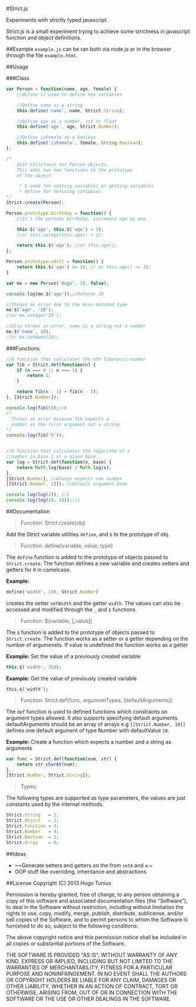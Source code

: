#Strict.js

Experiments with strictly typed javascript.

Strict.js is a small experiment trying to achieve some strictness in javascript function and object definitions.

##Example
`example.js` can be ran both via node.js or in the browser through the file `example.html`.


##Usage

###Class

```javascript
var Person = function(name, age, female) {
	//define is used to define new variables

	//Define name as a string
	this.define('name', name, Strict.String);

	//Define age as a number, int or float
	this.define('age', age, Strict.Number);

	//Define isFemale as a boolean
	this.define('isFemale', female, String.Boolean);
};

/*
	Init Strictness for Person objects.
	This adds two new functions to the prototype
	of the object:

	 * $ used for setting variables or getting variables
	 * define for defining variables
*/
Strict.create(Person);

Person.prototype.birthday = function() {
	//It's the persons birthday, increment age by one.

	this.$('age', this.$('age') + 1);
	//or this.setAge(this.age() + 1);

	return this.$('age'); //or this.age();
};

Person.prototype.adult = function() {
	return this.$('age') >= 18; // or this.age() >= 18;
}

var me = new Person('Hugo', 20, false);

console.log(me.$('age'));//Returns 20

//Throws an error due to the miss-matched type
me.$('age', '20');
//or me.setAge('20');

//Also throws an error, name is a string not a number
me.$('name', 10);
//or me.setName(10);
```

###Functions
```javascript
//A function that calculates the nth fibonacci-number
var fib = Strict.def(function(n) {
	if (n === 0 || n === 1) {
		return 1;
	}

	return fib(n - 1) + fib(n - 2);
}, [Strict.Number]);

console.log(fib(5));//8
/*
  Throws an error because fib expects a
  number as the first argument not a string
*/
console.log(fib('5'));


//A function that calculates the logarithm of a
//number in base 2 or a given base.
var log = Strict.def(function(x, base) {
	return Math.log(base) / Math.log(x);
},
[Strict.Number], //Always expects one number
[[Strict.Number, 2]]); //Default argument base

console.log(log(2)); //1
console.log(log(10, 10));//1
```

##Documentation
> Function: Strict.create(obj)

Add the Strict variable utilities `define`, and `$` to the prototype of obj.

> Function: define(variable, value, type)

The `define` function is added to the prototype of objects passed to `Strict.create`. The function defines a new variable and creates setters and getters for it in camelcase.

**Example:**
```javascript
define('width', 150, Strict.Number)
```

creates the setter `setWidth` and the getter `width`. The values can also be accessed and modified through the `_` and `$` functions.


> Function: $(variable, [,value])

The `$` function is added to the prototype of objects passed to `Strict.create`. The function works as a setter or a getter depending on the number of argumenets.
If value is undefined the function works as a getter

**Example:** Set the value of a previously created variable

```javascript
this.$('width', 350);
```

**Example:** Get the value of previously created variable
```javscript
this.$('width');
```

> Function: Strict.def(func, argumnetTypes, [defaultArguments])

The `def` function is used to defined functions which constraints on argument types allowed. It also supports specifying default arguments. defaultArguments should be an array of arrays e.g `[[Strict.Number, 10]]` defines one default argument of type Number with defaultValue `10`.

**Example:** Create a function which expects a number and a string as arguments

```javascript
var func = Strict.def(function(num, str) {
	return str.charAt(num);
},
[Strict.Number, Strict.String]);
```

> Types:

The following types are supported as type parameters, the values are just constants used by the internal methods.

```javascript
Strict.String   = 1;
Strict.Object   = 2;
Strict.Function = 3;
Strict.Number   = 4;
Strict.Boolean  = 5;
Strict.Array    = 6;
```

##Ideas

* ~~Generate setters and getters on the from `setA` and `a`.~
* OOP stuff like overriding, inheritance and abstractions





##License
Copyright (C) 2013 Hugo Tunius

Permission is hereby granted, free of charge, to any person obtaining a copy of this software and associated documentation files (the "Software"), to deal in the Software without restriction, including without limitation the rights to use, copy, modify, merge, publish, distribute, sublicense, and/or sell copies of the Software, and to permit persons to whom the Software is furnished to do so, subject to the following conditions:

The above copyright notice and this permission notice shall be included in all copies or substantial portions of the Software.

THE SOFTWARE IS PROVIDED "AS IS", WITHOUT WARRANTY OF ANY KIND, EXPRESS OR IMPLIED, INCLUDING BUT NOT LIMITED TO THE WARRANTIES OF MERCHANTABILITY, FITNESS FOR A PARTICULAR PURPOSE AND NONINFRINGEMENT. IN NO EVENT SHALL THE AUTHORS OR COPYRIGHT HOLDERS BE LIABLE FOR ANY CLAIM, DAMAGES OR OTHER LIABILITY, WHETHER IN AN ACTION OF CONTRACT, TORT OR OTHERWISE, ARISING FROM, OUT OF OR IN CONNECTION WITH THE SOFTWARE OR THE USE OR OTHER DEALINGS IN THE SOFTWARE.